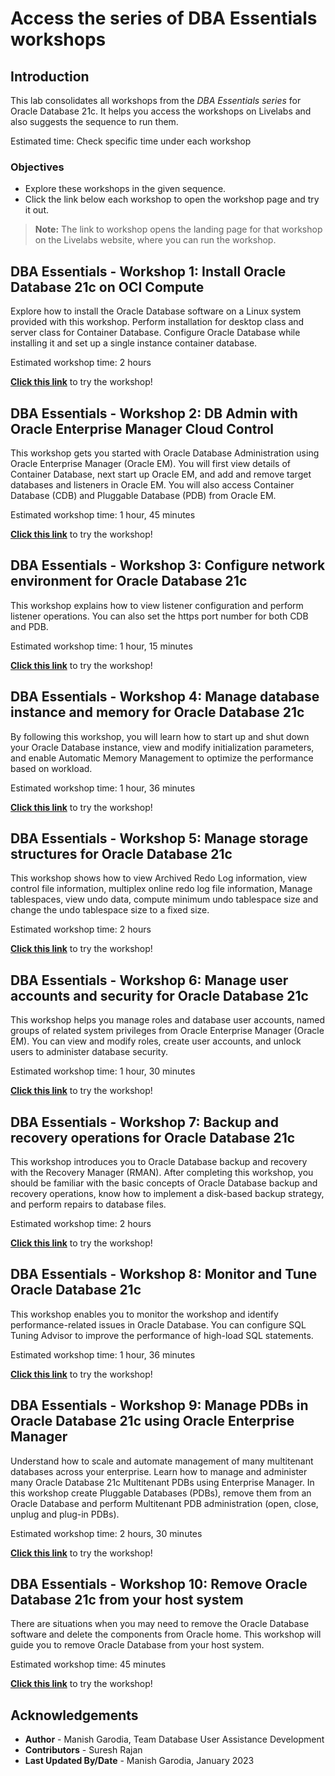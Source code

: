 # Access the series of DBA Essentials workshops

## Introduction

This lab consolidates all workshops from the *DBA Essentials series* for Oracle Database 21c. It helps you access the workshops on Livelabs and also suggests the sequence to run them. 

Estimated time: Check specific time under each workshop

### Objectives

 - Explore these workshops in the given sequence.
 - Click the link below each workshop to open the workshop page and try it out.

> **Note:** The link to workshop opens the landing page for that workshop on the Livelabs website, where you can run the workshop. 

<!--
### Prerequisites

This lab assumes you have -
 -   An Oracle Cloud accountx
-->

## <if type="hidden">DBA Essentials - </if>Workshop 1: Install Oracle Database 21c on OCI Compute

Explore how to install the Oracle Database software on a Linux system provided with this workshop. Perform installation for desktop class and server class for Container Database. Configure Oracle Database while installing it and set up a single instance container database.

Estimated workshop time: 2 hours

<!--
<a href="https://apexapps.oracle.com/pls/apex/r/dbpm/livelabs/view-workshop?wid=871" class="tryit-button">Try it!</a>
-->

**[Click this link](https://apexapps.oracle.com/pls/apex/r/dbpm/livelabs/view-workshop?wid=871)** to try the workshop!

## <if type="hidden">DBA Essentials - </if>Workshop 2: DB Admin with Oracle Enterprise Manager Cloud Control

This workshop gets you started with Oracle Database Administration using Oracle Enterprise Manager (Oracle EM). You will first view details of Container Database, next start up Oracle EM, and add and remove target databases and listeners in Oracle EM. You will also access Container Database (CDB) and Pluggable Database (PDB) from Oracle EM.

Estimated workshop time: 1 hour, 45 minutes

<!--
<a href="https://apexapps.oracle.com/pls/apex/r/dbpm/livelabs/view-workshop?wid=918" class="tryit-button">Try it!</a>
-->

**[Click this link](https://apexapps.oracle.com/pls/apex/r/dbpm/livelabs/view-workshop?wid=918)** to try the workshop!

## <if type="hidden">DBA Essentials - </if>Workshop 3: Configure network environment for Oracle Database 21c

This workshop explains how to view listener configuration and perform listener operations. You can also set the https port number for both CDB and PDB.

Estimated workshop time: 1 hour, 15 minutes

<!--
<a href="https://apexapps.oracle.com/pls/apex/r/dbpm/livelabs/view-workshop?wid=933" class="tryit-button">Try it!</a>
-->

**[Click this link](https://apexapps.oracle.com/pls/apex/r/dbpm/livelabs/view-workshop?wid=933)** to try the workshop!

## <if type="hidden">DBA Essentials - </if>Workshop 4: Manage database instance and memory for Oracle Database 21c

By following this workshop, you will learn how to start up and shut down your Oracle Database instance, view and modify initialization parameters, and enable Automatic Memory Management to optimize the performance based on workload.

Estimated workshop time: 1 hour, 36 minutes

<!--
<a href="https://apexapps.oracle.com/pls/apex/r/dbpm/livelabs/view-workshop?wid=3003" class="tryit-button">Try it!</a>
-->

**[Click this link](https://apexapps.oracle.com/pls/apex/r/dbpm/livelabs/view-workshop?wid=3003)** to try the workshop!

## <if type="hidden">DBA Essentials - </if>Workshop 5: Manage storage structures for Oracle Database 21c

This workshop shows how to view Archived Redo Log information, view control file information, multiplex online redo log file information, Manage tablespaces, view undo data, compute minimum undo tablespace size and change the undo tablespace size to a fixed size.

Estimated workshop time: 2 hours

<!--
<a href="https://apexapps.oracle.com/pls/apex/r/dbpm/livelabs/view-workshop?wid=3236" class="tryit-button">Try it!</a>
-->

**[Click this link](https://apexapps.oracle.com/pls/apex/r/dbpm/livelabs/view-workshop?wid=3236)** to try the workshop!

## <if type="hidden">DBA Essentials - </if>Workshop 6: Manage user accounts and security for Oracle Database 21c

This workshop helps you manage roles and database user accounts, named groups of related system privileges from Oracle Enterprise Manager (Oracle EM). You can view and modify roles, create user accounts, and unlock users to administer database security.

Estimated workshop time: 1 hour, 30 minutes

<!--
<a href="https://apexapps.oracle.com/pls/apex/r/dbpm/livelabs/view-workshop?wid=3201" class="tryit-button">Try it!</a>
-->

**[Click this link](https://apexapps.oracle.com/pls/apex/r/dbpm/livelabs/view-workshop?wid=3201)** to try the workshop!

## <if type="hidden">DBA Essentials - </if>Workshop 7: Backup and recovery operations for Oracle Database 21c

This workshop introduces you to Oracle Database backup and recovery with the Recovery Manager (RMAN). After completing this workshop, you should be familiar with the basic concepts of Oracle Database backup and recovery operations, know how to implement a disk-based backup strategy, and perform repairs to database files.

Estimated workshop time: 2 hours

<!--
<a href="https://apexapps.oracle.com/pls/apex/r/dbpm/livelabs/view-workshop?wid=3005" class="tryit-button">Try it!</a>
-->

**[Click this link](https://apexapps.oracle.com/pls/apex/r/dbpm/livelabs/view-workshop?wid=3005)** to try the workshop!

## <if type="hidden">DBA Essentials - </if>Workshop 8: Monitor and Tune Oracle Database 21c

This workshop enables you to monitor the workshop and identify performance-related issues in Oracle Database. You can configure SQL Tuning Advisor to improve the performance of high-load SQL statements.

Estimated workshop time: 1 hour, 36 minutes

<!--
<a href="https://apexapps.oracle.com/pls/apex/r/dbpm/livelabs/view-workshop?wid=3322" class="tryit-button">Try it!</a>
-->

**[Click this link](https://apexapps.oracle.com/pls/apex/r/dbpm/livelabs/view-workshop?wid=3322)** to try the workshop!

## <if type="hidden">DBA Essentials - </if>Workshop 9: Manage PDBs in Oracle Database 21c using Oracle Enterprise Manager

Understand how to scale and automate management of many multitenant databases across your enterprise. Learn how to manage and administer many Oracle Database 21c Multitenant PDBs using Enterprise Manager. In this workshop create Pluggable Databases (PDBs), remove them from an Oracle Database and perform Multitenant PDB administration (open, close, unplug and plug-in PDBs).

Estimated workshop time: 2 hours, 30 minutes

<!--
<a href="https://apexapps.oracle.com/pls/apex/r/dbpm/livelabs/view-workshop?wid=3523" class="tryit-button">Try it!</a>
-->

**[Click this link](https://apexapps.oracle.com/pls/apex/r/dbpm/livelabs/view-workshop?wid=3523)** to try the workshop!

## <if type="hidden">DBA Essentials - </if>Workshop 10: Remove Oracle Database 21c from your host system

There are situations when you may need to remove the Oracle Database software and delete the components from Oracle home. This workshop will guide you to remove Oracle Database from your host system.

Estimated workshop time: 45 minutes

<!--
<a href="https://apexapps.oracle.com/pls/apex/r/dbpm/livelabs/view-workshop?wid=994" class="tryit-button">Try it!</a>
-->

**[Click this link](https://apexapps.oracle.com/pls/apex/r/dbpm/livelabs/view-workshop?wid=994)** to try the workshop!

## Acknowledgements

 -   **Author** - Manish Garodia, Team Database User Assistance Development
 -   **Contributors** - Suresh Rajan
 -   **Last Updated By/Date** - Manish Garodia, January 2023
